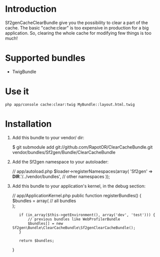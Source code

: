 Introduction
============

Sf2genCacheClearBundle give you the possibility to clear a part of the cache.
The basic "cache:clear" is too expensive in production for a big application.
So, clearing the whole cache for modifying few things is too much!

Supported bundles
=================

  * TwigBundle

Use it
======

    php app/console cache:clear:twig MyBundle::layout.html.twig

Installation
============

  1. Add this bundle to your vendor/ dir:

        $ git submodule add git://github.com/RapotOR/ClearCacheBundle.git vendor/bundles/Sf2gen/Bundle/ClearCacheBundle

  2. Add the Sf2gen namespace to your autoloader:

        // app/autoload.php
        $loader->registerNamespaces(array(
            'Sf2gen' => __DIR__.'/../vendor/bundles',
            // other namespaces
        ));

  3. Add this bundle to your application's kernel, in the debug section:

        // app/ApplicationKernel.php
        public function registerBundles()
        {
            $bundles = array(
                // all bundles            
            );

            if (in_array($this->getEnvironment(), array('dev', 'test'))) {
                // previous bundles like WebProfilerBundle
                $bundles[] = new Sf2gen\Bundle\ClearCacheBundle\Sf2genClearCacheBundle();
            }

            return $bundles;
        }
